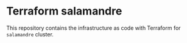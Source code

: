 # Terraform salamandre

This repository contains the infrastructure as code with Terraform for `salamandre` cluster.
